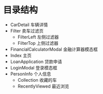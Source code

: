 # 目录结构

- CarDetail 车辆详情
- Filter 卖车过滤页
  - FilterLeft 左侧过滤器
  - FilterTop 上侧过滤器
- FinancialCalculatorModal 金融计算器模态框
- Index 主页 
- LoanApplication 贷款申请
- LoginModal 登录模态框
- PersonInfo 个人信息
  - Collection 收藏的车
  - RecentlyViewed 最近浏览
  

